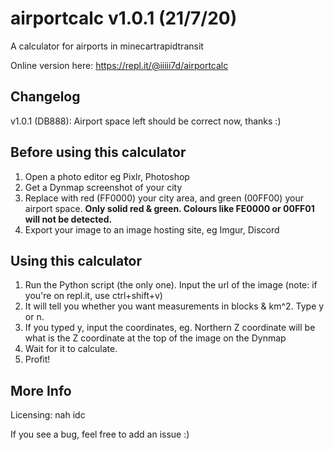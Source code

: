 # airportcalc v1.0.1 (21/7/20)
A calculator for airports in minecartrapidtransit

Online version here: https://repl.it/@iiiii7d/airportcalc

## Changelog
v1.0.1 (DB888): Airport space left should be correct now, thanks :)

## Before using this calculator
1. Open a photo editor eg Pixlr, Photoshop
2. Get a Dynmap screenshot of your city
3. Replace with red (FF0000) your city area, and green (00FF00) your airport space. **Only solid red & green. Colours like FE0000 or 00FF01 will not be detected.**
4. Export your image to an image hosting site, eg Imgur, Discord

## Using this calculator
1. Run the Python script (the only one). Input the url of the image (note: if you're on repl.it, use ctrl+shift+v)
2. It will tell you whether you want measurements in blocks & km^2. Type y or n.
3. If you typed y, input the coordinates, eg. Northern Z coordinate will be what is the Z coordinate at the top of the image on the Dynmap
4. Wait for it to calculate.
5. Profit!

## More Info
Licensing: nah idc

If you see a bug, feel free to add an issue :)
